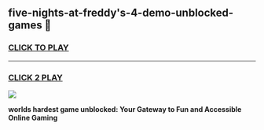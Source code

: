 
## five-nights-at-freddy's-4-demo-unblocked-games 👋
<h3>
<a href="https://premium.freeplayer.one?title=five-nights-at-freddy's-4-demo-unblocked-games&ref=14F">CLICK TO PLAY</a></h3>
<hr>

<h3>
<a href="https://premium.freeplayer.one?title=five-nights-at-freddy's-4-demo-unblocked-games&ref=14F">CLICK 2 PLAY</a>
  
</h3>

<a href="https://premium.freeplayer.one?title=five-nights-at-freddy's-4-demo-unblocked-games&ref=12F/"><img src="https://clearcache.store/games.png"></a>


**worlds hardest game unblocked: Your Gateway to Fun and Accessible Online Gaming**
